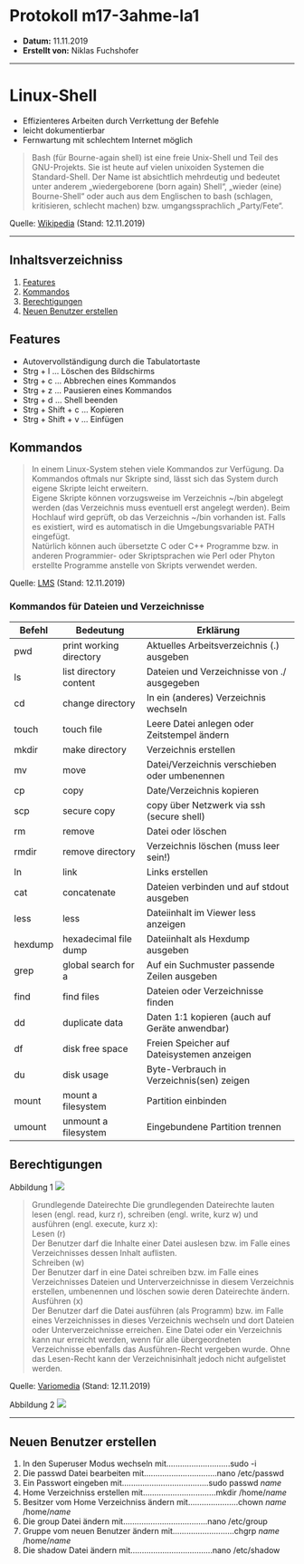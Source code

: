 # Protokoll m17-3ahme-la1
* **Datum:** 11.11.2019
* **Erstellt von:** Niklas Fuchshofer
-----------------------------------------

# Linux-Shell
* Effizienteres Arbeiten durch Verrkettung der Befehle
* leicht dokumentierbar
* Fernwartung mit schlechtem Internet möglich

> Bash (für Bourne-again shell) ist eine freie Unix-Shell und Teil des GNU-Projekts. Sie ist heute auf vielen unixoiden Systemen die Standard-Shell. Der Name ist absichtlich mehrdeutig und bedeutet unter anderem „wiedergeborene (born again) Shell“, „wieder (eine) Bourne-Shell“ oder auch aus dem Englischen to bash (schlagen, kritisieren, schlecht machen) bzw. umgangssprachlich „Party/Fete“.

Quelle: [Wikipedia][Wikipedia-Shell] (Stand: 12.11.2019)

-------------------

## Inhaltsverzeichniss

1. [Features](#features)
1. [Kommandos](#kommandos)
1. [Berechtigungen](#berechtigungen)
1. [Neuen Benutzer erstellen](#neuen-benutzer-erstellen)


## Features
  * Autovervollständigung durch die Tabulatortaste<br>
  * Strg + l ... Löschen des Bildschirms
  * Strg + c ... Abbrechen eines Kommandos
  * Strg + z ... Pausieren eines Kommandos
  * Strg + d ... Shell beenden
  * Strg + Shift + c ... Kopieren 
  * Strg + Shift + v ... Einfügen 

## Kommandos
> In einem Linux-System stehen viele Kommandos zur Verfügung. Da Kommandos oftmals nur Skripte sind, lässt sich das System durch eigene Skripte leicht erweitern.<br>
Eigene Skripte können vorzugsweise im Verzeichnis ~/bin abgelegt werden (das Verzeichnis muss eventuell erst angelegt werden). Beim Hochlauf wird geprüft, ob das Verzeichnis ~/bin vorhanden ist. Falls es existiert, wird es automatisch in die Umgebungsvariable PATH eingefügt.<br>
Natürlich können auch übersetzte C oder C++ Programme bzw. in anderen Programmier- oder Skriptsprachen wie Perl oder Phyton erstellte Programme anstelle von Skripts verwendet werden.<br>

Quelle: [LMS][lms] (Stand: 12.11.2019)

### Kommandos für Dateien und Verzeichnisse
Befehl | Bedeutung | Erklärung
-------- | -------- | --------
pwd |      print working directory |  Aktuelles Arbeitsverzeichnis (.) ausgeben<br>
ls |      list directory content | Dateien und Verzeichnisse von ./ ausgegeben
cd  |    change directory       |   In ein (anderes) Verzeichnis wechseln<br>
touch |    touch file        |        Leere Datei anlegen oder Zeitstempel ändern<br>
mkdir |   make directory     |       Verzeichnis erstellen<br>
mv    |   move              |        Datei/Verzeichnis verschieben oder umbenennen<br>
cp   |    copy           |           Date/Verzeichnis kopieren<br>
scp  |    secure copy     |          copy über Netzwerk via ssh (secure shell)<br>
rm   |    remove             |       Datei oder löschen<br>
rmdir |   remove directory     |     Verzeichnis löschen (muss leer sein!)<br>
ln   |    link               |       Links erstellen<br>
cat   |   concatenate        |       Dateien verbinden und auf stdout ausgeben<br>
less   |  less     |       Dateiinhalt im Viewer less anzeigen<br>
hexdump | hexadecimal file dump |    Dateiinhalt als Hexdump ausgeben<br>
grep   |  global search for a   |    Auf ein Suchmuster passende Zeilen ausgeben<br>
find |    find files           |     Dateien oder Verzeichnisse finden<br>
dd   |    duplicate data      |      Daten 1:1 kopieren (auch auf Geräte anwendbar) <br>
df   |    disk free space     |      Freien Speicher auf Dateisystemen anzeigen<br>
du   |    disk usage           |     Byte-Verbrauch in Verzeichnis(sen) zeigen<br>
mount  |  mount a filesystem    |    Partition einbinden<br>
umount  | unmount a filesystem   |   Eingebundene Partition trennen<br>

## Berechtigungen

Abbildung 1 ![](https://it-learner.de/wp-content/uploads/2015/05/Linux-Zugriffsrechte.jpg)

> Grundlegende Dateirechte
Die grundlegenden Dateirechte lauten lesen (engl. read, kurz r), schreiben (engl. write, kurz w) und ausführen (engl. execute, kurz x):<br>
Lesen (r)<br>
Der Benutzer darf die Inhalte einer Datei auslesen bzw. im Falle eines Verzeichnisses dessen Inhalt auflisten.<br>
Schreiben (w)<br>
Der Benutzer darf in eine Datei schreiben bzw. im Falle eines Verzeichnisses Dateien und Unterverzeichnisse in diesem Verzeichnis erstellen, umbenennen und löschen sowie  deren Dateirechte ändern.<br>
Ausführen (x)<br>
Der Benutzer darf die Datei ausführen (als Programm) bzw. im Falle eines Verzeichnisses in dieses Verzeichnis wechseln und dort Dateien oder Unterverzeichnisse erreichen. Eine Datei oder ein Verzeichnis kann nur erreicht werden, wenn für alle übergeordneten Verzeichnisse ebenfalls das Ausführen-Recht vergeben wurde. Ohne das Lesen-Recht kann der Verzeichnisinhalt jedoch nicht aufgelistet werden.<br>

Quelle: [Variomedia][variomedia] (Stand: 12.11.2019)





Abbildung 2 ![](https://geek-university.com/wp-content/images/linux-deutsch/berechtigung_wert.jpg?x67341)


-----------------------------


## Neuen Benutzer erstellen

1. In den Superuser Modus wechseln mit............................sudo -i
2. Die passwd Datei bearbeiten mit................................nano /etc/passwd
2. Ein Passwort eingeben mit......................................sudo passwd *name*
2. Home Verzeichniss erstellen mit................................mkdir /home/*name*
2. Besitzer vom Home Verzeichniss ändern mit......................chown *name* /home/*name*
2. Die group Datei ändern mit.....................................nano /etc/group
2. Gruppe vom neuen Benutzer ändern mit...........................chgrp *name* /home/*name*
3. Die shadow Datei ändern mit....................................nano /etc/shadow







[variomedia]: https://www.variomedia.de/faq/Wie-funktionieren-die-Datei--und-Verzeichnisrechte-auf-den-Webservern/article/290
[Wikipedia-Shell]: https://de.wikipedia.org/wiki/Bash_(Shell)
[lms]: https://lms.at/dotlrn/classes/informatik/610437.3AHME_LA1SX.19_20/xolrn/7BF1B31508DF3.symlink?resource_id=0-385942208&m=view#154334970
